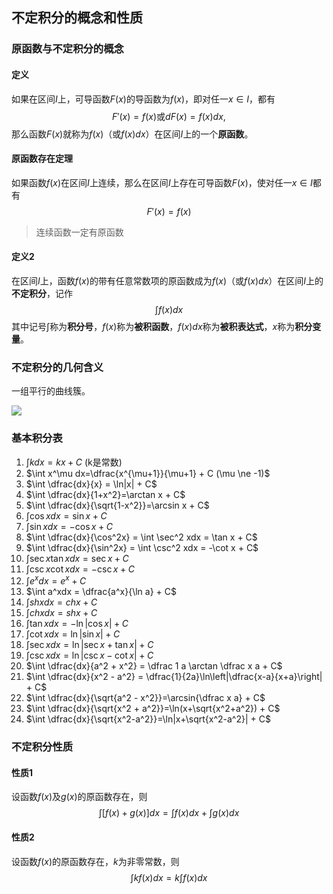 ## 不定积分的概念和性质

### 原函数与不定积分的概念

#### 定义

如果在区间$I$上，可导函数$F(x)$的导函数为$f(x)$，即对任一$x \in I$，都有
$$
F'(x)=f(x)\text{或}dF(x)=f(x)dx,
$$
那么函数$F(x)$就称为$f(x)$（或$f(x)dx$）在区间$I$上的一个**原函数**。

#### 原函数存在定理

如果函数$f(x)$在区间$I$上连续，那么在区间$I$上存在可导函数$F(x)$，使对任一$x \in I$都有
$$
F'(x)=f(x)
$$

> 连续函数一定有原函数

#### 定义2

在区间$I$上，函数$f(x)$的带有任意常数项的原函数成为$f(x)$（或$f(x)dx$）在区间$I$上的**不定积分**，记作
$$
\int f(x)dx
$$
其中记号$\int$称为**积分号**，$f(x)$称为**被积函数**，$f(x)dx$称为**被积表达式**，$x$称为**积分变量**。

### 不定积分的几何含义

一组平行的曲线簇。

![](buding.png)


### 基本积分表

1. $\int kdx=kx + C$ (k是常数)
2. $\int x^\mu dx=\dfrac{x^{\mu+1}}{\mu+1} + C (\mu \ne -1)$
3. $\int \dfrac{dx}{x} = \ln|x| + C$
4. $\int \dfrac{dx}{1+x^2}=\arctan x + C$
5. $\int \dfrac{dx}{\sqrt{1-x^2}}=\arcsin x + C$
6. $\int \cos xdx = \sin x + C$
7. $\int \sin xdx = -\cos x + C$
8. $\int \dfrac{dx}{\cos^2x} = \int \sec^2 xdx = \tan x + C$
9. $\int \dfrac{dx}{\sin^2x} = \int \csc^2 xdx = -\cot x + C$
10. $\int \sec x\tan xdx = \sec x + C$
11. $\int \csc x\cot xdx = -\csc x + C$
12. $\int e^xdx = e^x + C$
13. $\int a^xdx = \dfrac{a^x}{\ln a} + C$
14. $\int sh xdx = ch x + C$
15. $\int ch xdx = sh x + C$
16. $\int \tan xdx = -\ln|\cos x| + C$
17. $\int \cot xdx = \ln|\sin x| + C$
18. $\int \sec xdx = \ln|\sec x + \tan x| + C$
19. $\int \csc xdx = \ln|\csc x - \cot x| + C$
20. $\int \dfrac{dx}{a^2 + x^2} = \dfrac 1 a \arctan \dfrac x a + C$
21. $\int \dfrac{dx}{x^2 - a^2} = \dfrac{1}{2a}\ln\left|\dfrac{x-a}{x+a}\right| + C$
22. $\int \dfrac{dx}{\sqrt{a^2 - x^2}}=\arcsin{\dfrac x a} + C$
23. $\int \dfrac{dx}{\sqrt{x^2 + a^2}}=\ln(x+\sqrt{x^2+a^2}) + C$
24. $\int \dfrac{dx}{\sqrt{x^2-a^2}}=\ln|x+\sqrt{x^2-a^2}| + C$

### 不定积分性质

#### 性质1

设函数$f(x)$及$g(x)$的原函数存在，则
$$
\int [f(x)+g(x)]dx = \int f(x)dx + \int g(x)dx
$$

#### 性质2

设函数$f(x)$的原函数存在，$k$为非零常数，则
$$
\int kf(x)dx = k \int f(x)dx
$$


































































